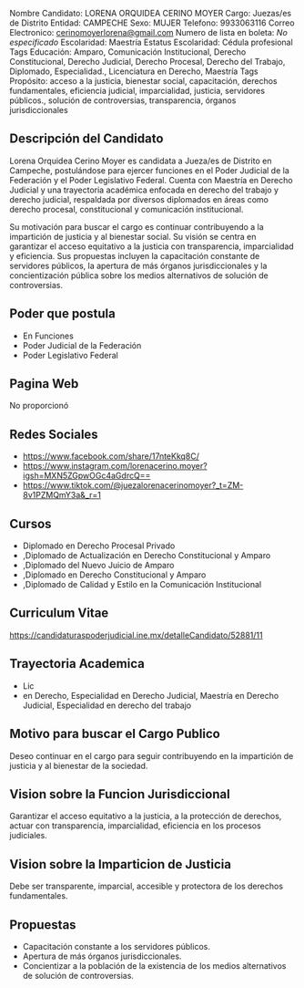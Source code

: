 Nombre Candidato: LORENA ORQUIDEA CERINO MOYER
Cargo: Juezas/es de Distrito
Entidad: CAMPECHE
Sexo: MUJER
Telefono: 9933063116
Correo Electronico: cerinomoyerlorena@gmail.com
Numero de lista en boleta: *No especificado*
Escolaridad: Maestría
Estatus Escolaridad: Cédula profesional
Tags Educación: Amparo, Comunicación Institucional, Derecho Constitucional, Derecho Judicial, Derecho Procesal, Derecho del Trabajo, Diplomado, Especialidad., Licenciatura en Derecho, Maestría
Tags Propósito: acceso a la justicia, bienestar social, capacitación, derechos fundamentales, eficiencia judicial, imparcialidad, justicia, servidores públicos., solución de controversias, transparencia, órganos jurisdiccionales


## Descripción del Candidato 

Lorena Orquidea Cerino Moyer es candidata a Jueza/es de Distrito en Campeche, postulándose para ejercer funciones en el Poder Judicial de la Federación y el Poder Legislativo Federal. Cuenta con Maestría en Derecho Judicial y una trayectoria académica enfocada en derecho del trabajo y derecho judicial, respaldada por diversos diplomados en áreas como derecho procesal, constitucional y comunicación institucional.

Su motivación para buscar el cargo es continuar contribuyendo a la impartición de justicia y al bienestar social. Su visión se centra en garantizar el acceso equitativo a la justicia con transparencia, imparcialidad y eficiencia.  Sus propuestas incluyen la capacitación constante de servidores públicos, la apertura de más órganos jurisdiccionales y la concientización pública sobre los medios alternativos de solución de controversias.


## Poder que postula

- En Funciones
- Poder Judicial de la Federación
- Poder Legislativo Federal


## Pagina Web

No proporcionó


## Redes Sociales

- https://www.facebook.com/share/17nteKkq8C/
- https://www.instagram.com/lorenacerino.moyer?igsh=MXN5ZGpwOGc4aGdrcQ==
- https://www.tiktok.com/@juezalorenacerinomoyer?_t=ZM-8v1PZMQmY3a&_r=1


## Cursos

- Diplomado en Derecho Procesal Privado
- ,Diplomado de Actualización en Derecho Constitucional y Amparo
- ,Diplomado del Nuevo Juicio de Amparo
- ,Diplomado en Derecho Constitucional y Amparo
- ,Diplomado de Calidad y Estilo en la Comunicación Institucional


## Curriculum Vitae

https://candidaturaspoderjudicial.ine.mx/detalleCandidato/52881/11


## Trayectoria Academica

- Lic
- en Derecho, Especialidad en Derecho Judicial, Maestría en Derecho Judicial, Especialidad en derecho del trabajo


## Motivo para buscar el Cargo Publico

Deseo continuar en el cargo para seguir contribuyendo en la impartición de justicia y al bienestar de la sociedad.


## Vision sobre la Funcion Jurisdiccional

Garantizar el acceso equitativo a la justicia, a la protección de derechos, actuar con transparencia, imparcialidad, eficiencia en los procesos judiciales.


## Vision sobre la Imparticion de Justicia

Debe ser transparente, imparcial, accesible y protectora de los derechos fundamentales.


## Propuestas

- Capacitación constante a los servidores públicos.
- Apertura de más órganos jurisdiccionales.
- Concientizar a la población de la existencia de los medios alternativos de solución de controversias.

